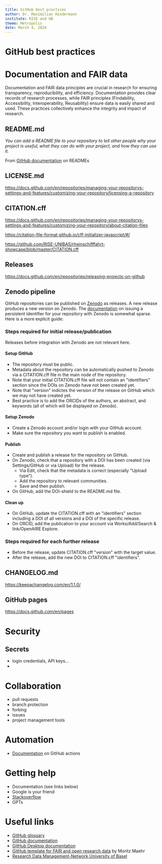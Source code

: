 ```yaml
---
title: GitHub best practices
author: Dr. Maximilian Hindermann
institute: RISE and UB
theme: Metropolis
date: March 4, 2024
---
```


# GitHub best practices

# Documentation and FAIR data

<!-- Brief reminder about documentation and FAIR from crash course. -->
Documentation and FAIR data principles are crucial in research for ensuring transparency, reproducibility, and efficiency. Documentation provides clear records of research processes, while FAIR principles (Findability, Accessibility, Interoperability, Reusability) ensure data is easily shared and used. These practices collectively enhance the integrity and impact of research.

## README.md

_You can add a README file to your repository to tell other people why your project is useful, what they can do with your project, and how they can use it._

From [GitHub documentation](https://docs.github.com/en/repositories/managing-your-repositorys-settings-and-features/customizing-your-repository/about-readmes) on READMEs

## LICENSE.md

https://docs.github.com/en/repositories/managing-your-repositorys-settings-and-features/customizing-your-repository/licensing-a-repository



## CITATION.cff

https://docs.github.com/en/repositories/managing-your-repositorys-settings-and-features/customizing-your-repository/about-citation-files

https://citation-file-format.github.io/cff-initializer-javascript/#/

https://github.com/RISE-UNIBAS/rheinschifffahrt-showcase/blob/master/CITATION.cff

## Releases

https://docs.github.com/en/repositories/releasing-projects-on-github

## Zenodo pipeline

GitHub repositories can be published on [Zenodo](https://zenodo.org/) as releases. A new release produces a new version on Zenodo. The [documentation](https://docs.github.com/en/repositories/archiving-a-github-repository/referencing-and-citing-content#issuing-a-persistent-identifier-for-your-repository-with-zenodo) on issuing a persistent identifier for your repository with Zenodo is somewhat sparse. Here is a more explicit guide:

### Steps required for initial release/publication

Releases before integration with Zenodo are not relevant here.

#### Setup GitHub
- The repository must be public.
- Metadata about the repository can be automatically pushed to Zenodo via a CITATION.cff file in the main node of the repository.
- Note that your initial CITATION.cff file will not contain an "identifiers" section since the DOIs on Zenodo have not been created yet.
- Note that "version" indictes the version of the release on GitHub which we may not have created yet.
- Best practice is to add the ORCIDs of the authors, an abstract, and keywords (all of which will be displayed on Zenodo).

#### Setup Zenodo
- Create a Zenodo account and/or login with your GitHub account.
- Make sure the repository you want to publish is enabled.

#### Publish
- Create and publish a release for the repository on GitHub.
- On Zenodo, check that a repository with a DOI has been created (via Settings/GitHub or via Upload) for the release. 
  - Via Edit, check that the metadata is correct (especially "Upload type").
  - Add the repository to relevant communities.
  - Save and then publish.
- On GitHub, add the DOI-shield to the README.md file.

#### Clean up
- On GitHub, update the CITATION.cff with an "identifiers" section including a DOI of all versions and a DOI of the specific release.
- On ORCID, add the publication to your account via Works/Add/Search & link/OpenAIRE Explore.

### Steps required for each further release
- Before the release, update CITATION.cff "version" with the target value.
- After the release, add the new DOI to CITATION.cff "identifiers".

## CHANGELOG.md

https://keepachangelog.com/en/1.1.0/

## GitHub pages

https://docs.github.com/en/pages

# Security

## Secrets

- login credentials, API keys...
- 

# Collaboration

- pull requests
- branch protection
- forking
- issues
- project management tools

# Automation

- [Documentation](https://docs.github.com/en/actions) on GitHub actions

# Getting help

- Documentation (see links below)
- Google is your friend
- [Stackoverflow](https://stackoverflow.com/)
- GPTs

# Useful links

- [GitHub glossary](https://docs.github.com/en/get-started/learning-about-github/github-glossary#commit)
- [GitHub documentation](https://docs.github.com)
- [GitHub Desktop documentation](https://docs.github.com/en/desktop)
- [GitHub template for FAIR and open research data](https://github.com/maehr/open-research-data-template) by Moritz Maehr
- [Research Data Management-Network University of Basel](https://researchdata.unibas.ch/en/)